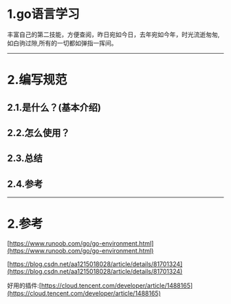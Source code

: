# 1.go语言学习

丰富自己的第二技能，方便查阅，昨日宛如今日，去年宛如今年，时光流逝匆匆,如白驹过隙,所有的一切都如弹指一挥间。

---

# 2.编写规范

## 2.1.是什么？\(基本介绍\)

## 2.2.怎么使用？

## 2.3.总结

## 2.4.参考

---

# 2.参考

[https://www.runoob.com/go/go-environment.html](https://www.runoob.com/go/go-environment.html)

[https://blog.csdn.net/aa1215018028/article/details/81701324](https://blog.csdn.net/aa1215018028/article/details/81701324)

好用的插件:[https://cloud.tencent.com/developer/article/1488165](https://cloud.tencent.com/developer/article/1488165)

